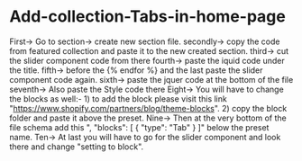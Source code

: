 # Add-collection-Tabs-in-home-page

First-> Go to section-> create new section file.
secondly-> copy the code from featured collection and paste it to the new created section.
third-> cut the slider component code from there
fourth-> paste the iquid code under the title.
fifth-> before the {% endfor %} and the last </div> paste the slider component code again.
sixth-> paste the jquer code at the bottom of the file
seventh-> Also paste the Style code there
Eight-> You will have to change the blocks as well:- 1) to add the block please visit this link "https://www.shopify.com/partners/blog/theme-blocks". 2) copy the block folder and paste it above the preset.
Nine-> Then at the very bottom of the file schema add this ",
      "blocks": [
        {
          "type": "Tab"
        }
      ]"  below the preset name.
      Ten-> At last you will have to go for the slider component and look there and change "setting to block".
